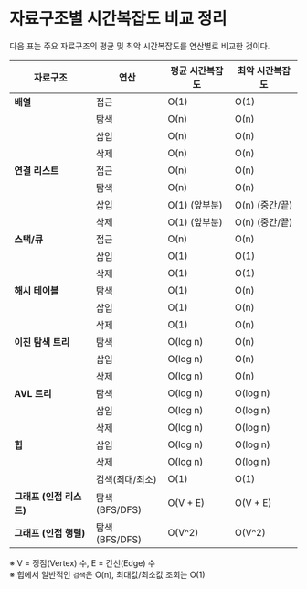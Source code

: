 # 자료구조별 시간복잡도 비교 정리

다음 표는 주요 자료구조의 평균 및 최악 시간복잡도를 연산별로 비교한 것이다.

| 자료구조         | 연산     | 평균 시간복잡도 | 최악 시간복잡도 |
|------------------|----------|------------------|------------------|
| **배열**          | 접근     | O(1)             | O(1)             |
|                  | 탐색     | O(n)             | O(n)             |
|                  | 삽입     | O(n)             | O(n)             |
|                  | 삭제     | O(n)             | O(n)             |
| **연결 리스트**    | 접근     | O(n)             | O(n)             |
|                  | 탐색     | O(n)             | O(n)             |
|                  | 삽입     | O(1) (앞부분)    | O(n) (중간/끝)   |
|                  | 삭제     | O(1) (앞부분)    | O(n) (중간/끝)   |
| **스택/큐**       | 접근     | O(n)             | O(n)             |
|                  | 삽입     | O(1)             | O(1)             |
|                  | 삭제     | O(1)             | O(1)             |
| **해시 테이블**    | 탐색     | O(1)             | O(n)             |
|                  | 삽입     | O(1)             | O(n)             |
|                  | 삭제     | O(1)             | O(n)             |
| **이진 탐색 트리** | 탐색     | O(log n)         | O(n)             |
|                  | 삽입     | O(log n)         | O(n)             |
|                  | 삭제     | O(log n)         | O(n)             |
| **AVL 트리**      | 탐색     | O(log n)         | O(log n)         |
|                  | 삽입     | O(log n)         | O(log n)         |
|                  | 삭제     | O(log n)         | O(log n)         |
| **힙**            | 삽입     | O(log n)         | O(log n)         |
|                  | 삭제     | O(log n)         | O(log n)         |
|                  | 검색(최대/최소) | O(1)      | O(1)             |
| **그래프 (인접 리스트)** | 탐색 (BFS/DFS) | O(V + E)   | O(V + E)         |
| **그래프 (인접 행렬)**  | 탐색 (BFS/DFS) | O(V^2)     | O(V^2)           |

※ V = 정점(Vertex) 수, E = 간선(Edge) 수  
※ 힙에서 일반적인 `검색`은 O(n), 최대값/최소값 조회는 O(1)